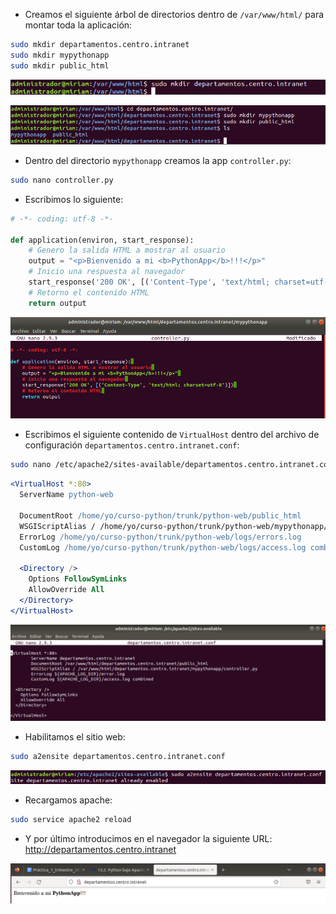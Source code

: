 - Creamos el siguiente árbol de directorios dentro de `/var/www/html/` para montar toda la aplicación:

```bash
sudo mkdir departamentos.centro.intranet
sudo mkdir mypythonapp
sudo mkdir public_html
```

![image](/imagenes/14.png)

![image](/imagenes/15.png)

- Dentro del directorio `mypythonapp` creamos la app `controller.py`:

```bash
sudo nano controller.py
```

- Escribimos lo siguiente:

```python
# -*- coding: utf-8 -*-

def application(environ, start_response): 
    # Genero la salida HTML a mostrar al usuario 
    output = "<p>Bienvenido a mi <b>PythonApp</b>!!!</p>" 
    # Inicio una respuesta al navegador 
    start_response('200 OK', [('Content-Type', 'text/html; charset=utf-8')]) 
    # Retorno el contenido HTML 
    return output
```

![image](/imagenes/16.png)

- Escribimos el siguiente contenido de `VirtualHost` dentro del archivo de configuración `departamentos.centro.intranet.conf`:

```bash
sudo nano /etc/apache2/sites-available/departamentos.centro.intranet.conf
```

```apache
<VirtualHost *:80> 
  ServerName python-web

  DocumentRoot /home/yo/curso-python/trunk/python-web/public_html 
  WSGIScriptAlias / /home/yo/curso-python/trunk/python-web/mypythonapp/controller.py 
  ErrorLog /home/yo/curso-python/trunk/python-web/logs/errors.log 
  CustomLog /home/yo/curso-python/trunk/python-web/logs/access.log combined 

  <Directory /> 
    Options FollowSymLinks 
    AllowOverride All 
  </Directory> 
</VirtualHost>
```

![image](/imagenes/17.png)

- Habilitamos el sitio web:

```bash
sudo a2ensite departamentos.centro.intranet.conf
```

![image](/imagenes/18.png)

- Recargamos apache:

```bash
sudo service apache2 reload
```

- Y por último introducimos en el navegador la siguiente URL: http://departamentos.centro.intranet

![image](/imagenes/19.png)
